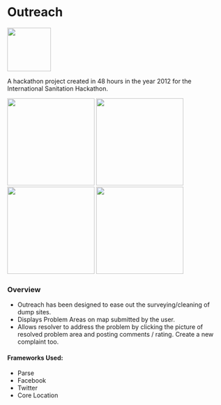 # Outreach
<img src="https://i.imgur.com/WtQ8ZO1.png" width="100">

A hackathon project created in 48 hours in the year 2012 for the International Sanitation Hackathon. 

<img src="https://i.imgur.com/1T5tXdz.png" width="200"> <img src="https://i.imgur.com/EaOSlHm.png" width="200"> <img src="https://i.imgur.com/z5abVgc.png" width="200"> <img src="https://i.imgur.com/W7RfKOG.png" width="200">

### Overview

- Outreach has been designed to ease out the surveying/cleaning of dump sites.
- Displays Problem Areas on map submitted by the user.
- Allows resolver to address the problem by clicking the picture of resolved problem area and posting comments / rating. Create a new complaint too.

#### Frameworks Used:
- Parse
- Facebook
- Twitter
- Core Location

